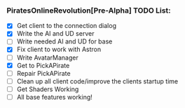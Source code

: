 ### PiratesOnlineRevolution[Pre-Alpha] TODO List:

- [x] Get client to the connection dialog
- [x] Write the AI and UD server
- [ ] Write needed AI and UD for base
- [x] Fix client to work with Astron
- [ ] Write AvatarManager
- [x] Get to PickAPirate
- [ ] Repair PickAPirate
- [ ] Clean up all client code/improve the clients startup time
- [ ] Get Shaders Working
- [ ] All base features working!
